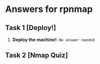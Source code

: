 # Answers for rpnmap

## Task 1 [Deploy!]

1. **Deploy the machine!**: `No answer needed`

## Task 2 [Nmap Quiz]

